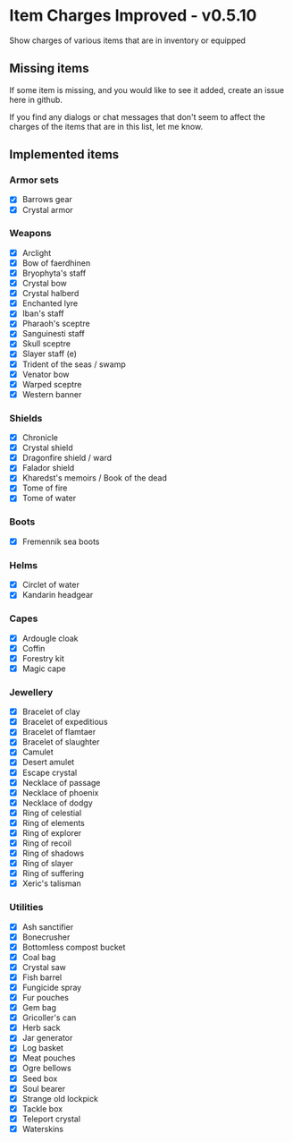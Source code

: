 # Item Charges Improved - v0.5.10

Show charges of various items that are in inventory or equipped

## Missing items

If some item is missing, and you would like to see it added, create an issue here in github.

If you find any dialogs or chat messages that don't seem to affect the charges of the items that are in this list, let me know.

## Implemented items

### Armor sets

- [x] Barrows gear
- [x] Crystal armor

### Weapons

- [x] Arclight
- [x] Bow of faerdhinen
- [x] Bryophyta's staff
- [x] Crystal bow
- [x] Crystal halberd
- [x] Enchanted lyre
- [x] Iban's staff
- [x] Pharaoh's sceptre
- [x] Sanguinesti staff
- [x] Skull sceptre
- [x] Slayer staff (e)
- [x] Trident of the seas / swamp
- [x] Venator bow
- [x] Warped sceptre
- [x] Western banner

### Shields

- [x] Chronicle
- [x] Crystal shield
- [x] Dragonfire shield / ward
- [x] Falador shield
- [x] Kharedst's memoirs / Book of the dead
- [x] Tome of fire
- [x] Tome of water

### Boots
- [x] Fremennik sea boots

### Helms

- [x] Circlet of water
- [x] Kandarin headgear

### Capes

- [x] Ardougle cloak
- [x] Coffin
- [x] Forestry kit
- [x] Magic cape

### Jewellery

- [x] Bracelet of clay
- [x] Bracelet of expeditious
- [x] Bracelet of flamtaer
- [x] Bracelet of slaughter
- [x] Camulet
- [x] Desert amulet
- [x] Escape crystal
- [x] Necklace of passage
- [x] Necklace of phoenix
- [x] Necklace of dodgy
- [x] Ring of celestial
- [x] Ring of elements
- [x] Ring of explorer
- [x] Ring of recoil
- [x] Ring of shadows
- [x] Ring of slayer
- [x] Ring of suffering
- [x] Xeric's talisman

### Utilities

- [x] Ash sanctifier
- [x] Bonecrusher
- [x] Bottomless compost bucket
- [x] Coal bag
- [x] Crystal saw
- [x] Fish barrel
- [x] Fungicide spray
- [x] Fur pouches
- [x] Gem bag
- [x] Gricoller's can
- [x] Herb sack
- [x] Jar generator
- [x] Log basket
- [x] Meat pouches
- [x] Ogre bellows
- [x] Seed box
- [x] Soul bearer
- [x] Strange old lockpick
- [x] Tackle box
- [x] Teleport crystal
- [x] Waterskins
